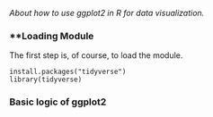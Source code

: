*About how to use ggplot2 in R for data visualization.*

### **Loading Module  

The first step is, of course, to load the module.

```
install.packages("tidyverse")
library(tidyverse)
```

### Basic logic of ggplot2


